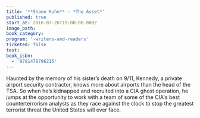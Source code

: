 ```yaml
---
title: '**Shane Kuhn** - *The Asset*'
published: true
start_at: 2016-07-26T19:00:00.000Z
image_path:
book_category:
program: '-writers-and-readers'
ticketed: false
test:
book_isbn:
  - '9781476796215'
---
```



Haunted by the memory of his sister’s death on 9/11, Kennedy, a private airport security contractor, knows more about airports than the head of the TSA. So when he’s kidnapped and recruited into a CIA ghost operation, he jumps at the opportunity to work with a team of some of the CIA's best counterterrorism analysts as they race against the clock to stop the greatest terrorist threat the United States will ever face.